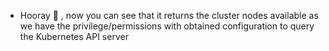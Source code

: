 * Hooray 🥳 , now you can see that it returns the cluster nodes available as we have the privilege/permissions with obtained configuration to query the Kubernetes API server


